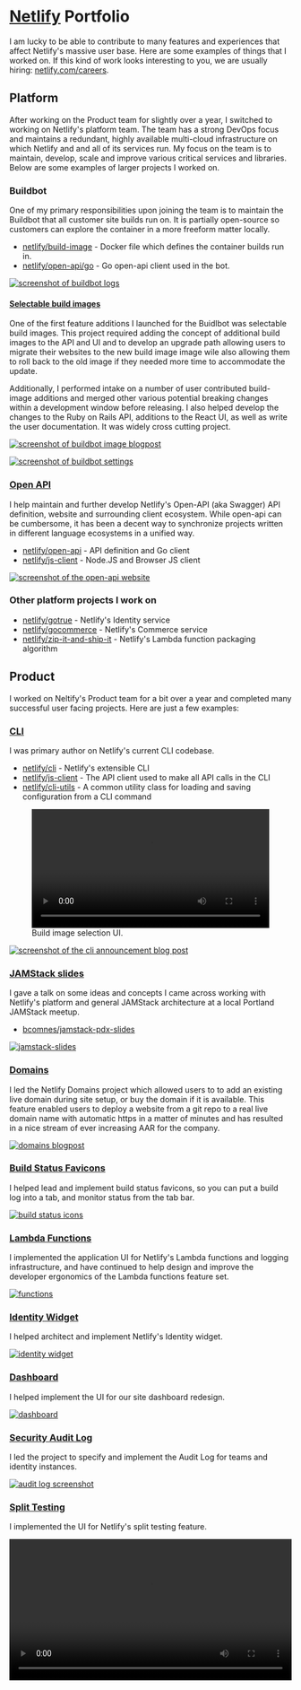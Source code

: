 # [Netlify](http://www.netlify.com) Portfolio

I am lucky to be able to contribute to many features and experiences that affect Netlify's massive user base.  Here are some examples of things that I worked on.  If this kind of work looks interesting to you, we are usually hiring: [netlify.com/careers](https://www.netlify.com/careers/).

## Platform

After working on the Product team for slightly over a year, I switched to working on Netlify's platform team.  The team has a strong DevOps focus and maintains a redundant, highly available multi-cloud infrastructure on which Netlify and and all of its services run.  My focus on the team is to maintain, develop, scale and improve various critical services and libraries.  Below are some examples of larger projects I worked on.

### Buildbot

One of my primary responsibilities upon joining the team is to maintain the Buildbot that all customer site builds run on.  It is partially open-source so customers can explore the container in a more freeform matter locally.

<ul>
  <li class="lang docker"><a href="https://github.com/netlify/build-image">netlify/build-image</a> - Docker file which defines the container builds run in.</li>
  <li class="lang go"><a href="https://godoc.org/github.com/netlify/open-api/go">netlify/open-api/go</a> - Go open-api client used in the bot.</li>
</ul>

[![screenshot of buildbot logs](./buildbot.png)](./buildbot.png)

#### [Selectable build images](https://www.netlify.com/blog/2019/03/14/a-more-flexible-build-architecture-with-updated-linux/)

One of the first feature additions I launched for the Buidlbot was selectable build images.  This project required adding the concept of additional build images to the API and UI and to develop an upgrade path allowing users to migrate their websites to the new build image image wile also allowing them to roll back to the old image if they needed more time to accommodate the update.

Additionally, I performed intake on a number of user contributed build-image additions and merged other various potential breaking changes within a development window before releasing.  I also helped develop the changes to the Ruby on Rails API, additions to the React UI, as well as write the user documentation.  It was widely cross cutting project.

[![screenshot of buildbot image blogpost](./build-image-blog.png)](https://www.netlify.com/blog/2019/03/14/a-more-flexible-build-architecture-with-updated-linux/)

[![screenshot of buildbot settings](./image-selection.png)](./image-selection.png)

### [Open API](https://open-api.netlify.com)

I help maintain and further develop Netlify's Open-API (aka Swagger) API definition, website and surrounding client ecosystem.  While open-api can be cumbersome, it has been a decent way to synchronize projects written in different language ecosystems in a unified way.

<ul>
  <li class="lang go"><a href="https://github.com/netlify/open-api">netlify/open-api</a> - API definition and Go client</li>
  <li class="lang js"><a href="https://github.com/netlify/js-client">netlify/js-client</a> - Node.JS and Browser JS client</li>
</ul>

[![screenshot of the open-api website](./open-api-web.png)](https://open-api.netlify.com)

### Other platform projects I work on

<ul>
  <li class="lang go"><a href="http://github.com/netlify/gotrue">netlify/gotrue</a> - Netlify's Identity service</li>
  <li class="lang go"><a href="http://github.com/netlify/gocommerce">netlify/gocommerce</a> - Netlify's Commerce service</li>
  <li class="lang js"><a href="https://github.com/netlify/zip-it-and-ship-it">netlify/zip-it-and-ship-it</a> - Netlify's Lambda function packaging algorithm</li>
</ul>

## Product

I worked on Neltify's Product team for a bit over a year and completed many successful user facing projects.  Here are just a few examples:

### [CLI](https://cli.netlify.com)

I was primary author on Netlify's current CLI codebase.

<ul>
  <li class="lang js"><a href="http://github.com/netlify/cli">netlify/cli</a> - Netlify's extensible CLI</li>
  <li class="lang js"><a href="https://github.com/netlify/js-client">netlify/js-client</a> - The API client used to make all API calls in the CLI</li>
  <li class="lang js"><a href="https://github.com/netlify/cli-utils">netlify/cli-utils</a> - A common utility class for loading and saving configuration from a CLI command</li>
</ul>

<figure>
  <video controls width="100%">
    <source src="./netlify-cli.mp4" type="video/mp4">
  </video>
  <figcaption>Build image selection UI.</figcaption>
</figure>

[![screenshot of the cli announcement blog post](./cli-blog.png)](https://www.netlify.com/blog/2018/09/10/netlify-cli-2.0-now-in-beta-/)

### [JAMStack slides](https://brets-jamstack-pdx-slides.netlify.com/#0)

I gave a talk on some ideas and concepts I came across working with Netlify's platform and general JAMStack architecture at a local Portland JAMStack meetup.

<ul>
  <li class="lang html"><a href="https://github.com/bcomnes/jamstack-pdx-slides">bcomnes/jamstack-pdx-slides</a></li>
</ul>

[![jamstack-slides](./jam-slides.png)](https://brets-jamstack-pdx-slides.netlify.com/#0)

### [Domains](https://www.netlify.com/blog/2018/06/19/buy-and-secure-a-custom-domain-through-netlify/)

I led the Netlify Domains project which allowed users to to add an existing live domain during site setup, or buy the domain if it is available.  This feature enabled users to deploy a website from a git repo to a real live domain name with automatic https in a matter of minutes and has resulted in a nice stream of ever increasing AAR for the company.

[![domains blogpost](./domains-blogpost.png)](https://www.netlify.com/blog/2018/06/19/buy-and-secure-a-custom-domain-through-netlify/)

### [Build Status Favicons](https://www.netlify.com/blog/2018/05/22/netlify-now-shows-your-deploy-status-on-its-favicon/)

I helped lead and implement build status favicons, so you can put a build log into a tab, and monitor status from the tab bar.

[![build status icons](./build-icons.jpeg)](https://www.netlify.com/blog/2018/05/22/netlify-now-shows-your-deploy-status-on-its-favicon/)

### [Lambda Functions](https://www.netlify.com/blog/2018/03/20/netlifys-aws-lambda-functions-bring-the-backend-to-your-frontend-workflow/)

I implemented the application UI for Netlify's Lambda functions and logging infrastructure, and have continued to help design and improve the developer ergonomics of the Lambda functions feature set.

[![functions](./functions.png)](https://www.netlify.com/blog/2018/03/20/netlifys-aws-lambda-functions-bring-the-backend-to-your-frontend-workflow/)

### [Identity Widget](https://identity.netlify.com)

I helped architect and implement Netlify's Identity widget.

[![identity widget](./identity-widget.png)](https://identity.netlify.com)

### [Dashboard](https://www.netlify.com/blog/2017/08/22/introducing-site-dashboards/)

I helped implement the UI for our site dashboard redesign.

[![dashboard](./dashboard.png)](https://www.netlify.com/blog/2017/08/22/introducing-site-dashboards/)

### [Security Audit Log](https://www.netlify.com/blog/2017/07/27/introducing-audit-log/)

I led the project to specify and implement the Audit Log for teams and identity instances.

[![audit log screenshot](./audit-log.png)](https://www.netlify.com/blog/2017/07/27/introducing-audit-log/)

### [Split Testing](https://www.netlify.com/blog/2017/06/28/introducing-teams-new-features-and-an-update-to-our-plans/)

I implemented the UI for Netlify's split testing feature.

<video controls width="100%">
  <source src="./split-testing.mp4" type="video/mp4">
</video>

